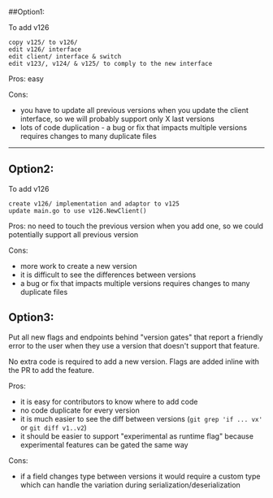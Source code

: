 ##Option1:

To add v126

```
copy v125/ to v126/
edit v126/ interface
edit client/ interface & switch
edit v123/, v124/ & v125/ to comply to the new interface
```

Pros: easy 

Cons:
* you have to update all previous versions when you update the client interface, so we will probably support only X last versions
* lots of code duplication - a bug or fix that impacts multiple versions requires changes to many duplicate files


---

## Option2:

To add v126

```
create v126/ implementation and adaptor to v125
update main.go to use v126.NewClient()
```

Pros: no need to touch the previous version when you add one, so we could potentially support all previous version

Cons:
* more work to create a new version
* it is difficult to see the differences between versions
* a bug or fix that impacts multiple versions requires changes to many duplicate files


## Option3:

Put all new flags and endpoints behind "version gates" that report a friendly 
error to the user when they use a version that doesn't support that feature.

No extra code is required to add a new version. Flags are added inline with the 
PR to add the feature.


Pros:
* it is easy for contributors to know where to add code
* no code duplicate for every version
* it is much easier to see the diff between versions (`git grep 'if ... vx'` or 
  `git diff v1..v2`)
* it should be easier to support "experimental as runtime flag" because experimental
  features can be gated the same way

Cons:
* if a field changes type between versions it would require a custom type which 
  can handle the variation during serialization/deserialization
